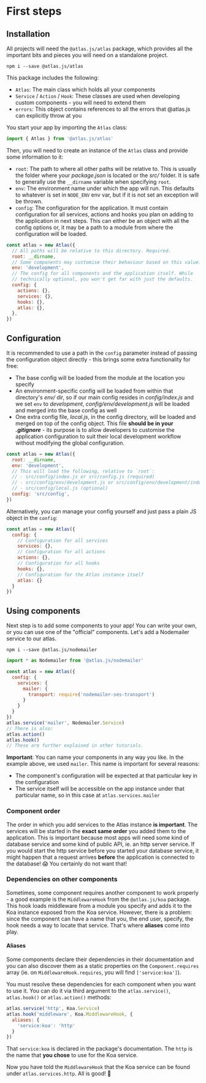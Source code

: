# First steps

## Installation

All projects will need the `@atlas.js/atlas` package, which provides all the important bits and pieces you will need on a standalone project.

`npm i --save @atlas.js/atlas`

This package includes the following:

- `Atlas`: The main class which holds all your components
- `Service` / `Action` / `Hook`: These classes are used when developing custom components - you will need to extend them
- `errors`: This object contains references to all the errors that @atlas.js can explicitly throw at you

You start your app by importing the `Atlas` class:

```js
import { Atlas } from '@atlas.js/atlas'
```

Then, you will need to create an instance of the `Atlas` class and provide some information to it:

- `root`: The path to where all other paths will be relative to. This is usually the folder where your _package.json_ is located or the _src/_ folder. It is safe to generally use the `__dirname` variable when specifying `root`.
- `env`: The environment name under which the app will run. This defaults to whatever is set in `NODE_ENV` env var, but if it is not set an exception will be thrown.
- `config`: The configuration for the application. It must contain configuration for all services, actions and hooks you plan on adding to the application in next steps. This can either be an object with all the config options or, it may be a path to a module from where the configuration will be loaded.

```js
const atlas = new Atlas({
  // All paths will be relative to this directory. Required.
  root: __dirname,
  // Some components may customise their behaviour based on this value. If you always set NODE_ENV, you do not need to provide a value here
  env: 'development',
  // The config for all components and the application itself. While
  // technically optional, you won't get far with just the defaults.
  config: {
    actions: {},
    services: {},
    hooks: {},
    atlas: {},
  },
})
```

## Configuration

It is recommended to use a path in the `config` parameter instead of passing the configuration object directly - this brings some extra functionality for free:

- The base config will be loaded from the module at the location you specify
- An environment-specific config will be loaded from within that directory's _env/_ dir, so if our main config resides in _config/index.js_ and we set `env` to _development_, _config/env/development.js_ will be loaded and merged into the base config as well
- One extra config file, _local.js_, in the config directory, will be loaded and merged on top of the config object. This file **should be in your _.gitignore_** - its purpose is to allow developers to customise the application configuration to suit their local development workflow without modifying the global configuration.

```js
const atlas = new Atlas({
  root: __dirname,
  env: 'development',
  // This will load the following, relative to `root`:
  // - src/config/index.js or src/config.js (required)
  // - src/config/env/development.js or src/config/env/development/index.js (optional)
  // - src/config/local.js (optional)
  config: 'src/config',
})
```

Alternatively, you can manage your config yourself and just pass a plain JS object in the `config`:

```js
const atlas = new Atlas({
  config: {
    // Configuration for all services
    services: {},
    // Configuration for all actions
    actions: {},
    // Configuration for all hooks
    hooks: {},
    // Configuration for the Atlas instance itself
    atlas: {}
  }
})
```

## Using components

Next step is to add some components to your app! You can write your own, or you can use one of the "official" components. Let's add a Nodemailer service to our atlas.

`npm i --save @atlas.js/nodemailer`

```js
import * as Nodemailer from '@atlas.js/nodemailer'

const atlas = new Atlas({
  config: {
    services: {
      mailer: {
        transport: require('nodemailer-ses-transport')
      }
    }
  }
})
atlas.service('mailer', Nodemailer.Service)
// There is also:
atlas.action()
atlas.hook()
// These are further explained in other tutorials.
```

**Important**: You can name your components in any way you like. In the example above, we used `mailer`. This name is important for several reasons:

- The component's configuration will be expected at that particular key in the configuration
- The service itself will be accessible on the app instance under that particular name, so in this case at `atlas.services.mailer`

### Component order

The order in which you add services to the Atlas instance **is important**. The services will be started in the **exact same order** you added them to the application. This is important because most apps will need some kind of database service and some kind of public API, ie. an http server service. If you would start the http service before you started your database service, it might happen that a request arrives **before** the application is connected to the database! 😱 You certainly do not want that!

### Dependencies on other components

Sometimes, some component requires another component to work properly - a good example is the `MiddlewareHook` from the `@atlas.js/koa` package. This hook loads middleware from a module you specify and adds it to the Koa instance exposed from the Koa service. However, there is a problem: since the component can have a name that you, the end user, specify, the hook needs a way to locate that service. That's where **aliases** come into play.

#### Aliases

Some components declare their dependencies in their documentation and you can also discover them as a static properties on the `Component.requires` array (ie. on `MiddlewareHook.requires`, you will find `['service:koa']`).

You must resolve these dependencies for each component when you want to use it. You can do it via third argument to the `atlas.service()`, `atlas.hook()` or `atlas.action()` methods:

```js
atlas.service('http', Koa.Service)
atlas.hook('middleware', Koa.MiddlewareHook, {
  aliases: {
    'service:koa': 'http'
  }
})
```

That `service:koa` is declared in the package's documentation. The `http` is the name that **you chose** to use for the Koa service.

Now you have told the `MiddlewareHook` that the Koa service can be found under `atlas.services.http`. All is good! 🎉
